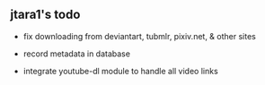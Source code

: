 ## jtara1's todo

* fix downloading from deviantart, tubmlr, pixiv.net, & other sites

* record metadata in database

* integrate youtube-dl module to handle all video links
